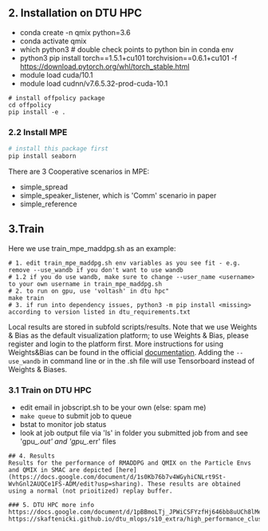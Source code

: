 
## 2. Installation on DTU HPC
* conda create -n qmix python=3.6
* conda activate qmix
* which python3 # double check points to python bin in conda env
* python3 pip install torch==1.5.1+cu101 torchvision==0.6.1+cu101 -f https://download.pytorch.org/whl/torch_stable.html
* module load cuda/10.1
* module load cudnn/v7.6.5.32-prod-cuda-10.1

```
# install offpolicy package
cd offpolicy
pip install -e .
```

### 2.2 Install MPE

``` Bash
# install this package first
pip install seaborn
```

There are 3 Cooperative scenarios in MPE:

* simple_spread
* simple_speaker_listener, which is 'Comm' scenario in paper
* simple_reference

## 3.Train
Here we use train_mpe_maddpg.sh as an example:
```
# 1. edit train_mpe_maddpg.sh env variables as you see fit - e.g. remove --use_wandb if you don't want to use wandb
# 1.2 if you do use wandb, make sure to change --user_name <username> to your own username in train_mpe_maddpg.sh
# 2. to run on gpu, use 'voltash' in dtu hpc"
make train
# 3. if run into dependency issues, python3 -m pip install <missing> according to version listed in dtu_requirements.txt
```
Local results are stored in subfold scripts/results. Note that we use Weights & Bias as the default visualization platform; to use Weights & Bias, please register and login to the platform first. More instructions for using Weights&Bias can be found in the official [documentation](https://docs.wandb.ai/). Adding the `--use_wandb` in command line or in the .sh file will use Tensorboard instead of Weights & Biases. 

### 3.1 Train on DTU HPC
* edit email in jobscript.sh to be your own (else: spam me)
* `make queue` to submit job to queue
* bstat to monitor job status
* look at job output file via 'ls' in folder you submitted job from and see 'gpu_*.out' and 'gpu_*.err' files
```
## 4. Results
Results for the performance of RMADDPG and QMIX on the Particle Envs and QMIX in SMAC are depicted [here](https://docs.google.com/document/d/1s0Kb76b7v4WGyhiCNLrt9St-WvhGnl2AUQCe1FS-ADM/edit?usp=sharing). These results are obtained using a normal (not prioitized) replay buffer.

### 5. DTU HPC more info
https://docs.google.com/document/d/1pBBmoLTj_JPWiCSFYzfHj646bb8uUCh8lMetJxnE68c/edit
https://skaftenicki.github.io/dtu_mlops/s10_extra/high_performance_clusters/